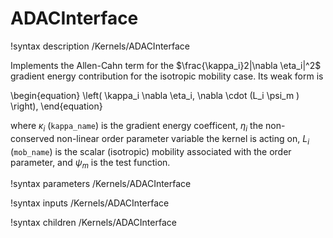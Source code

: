 # ADACInterface

!syntax description /Kernels/ADACInterface<RESIDUAL>

Implements the Allen-Cahn term for the $\frac{\kappa_i}2|\nabla \eta_i|^2$
gradient energy contribution for the isotropic mobility case. Its weak form is

\begin{equation}
\left( \kappa_i \nabla \eta_i, \nabla \cdot (L_i \psi_m ) \right),
\end{equation}

where $\kappa_i$ (`kappa_name`) is the gradient energy coefficent, $\eta_i$ the
non-conserved non-linear order parameter variable the kernel is acting on, $L_i$
(`mob_name`) is the scalar (isotropic) mobility associated with the order
parameter, and $\psi_m$ is the test function.

!syntax parameters /Kernels/ADACInterface<RESIDUAL>

!syntax inputs /Kernels/ADACInterface<RESIDUAL>

!syntax children /Kernels/ADACInterface<RESIDUAL>
